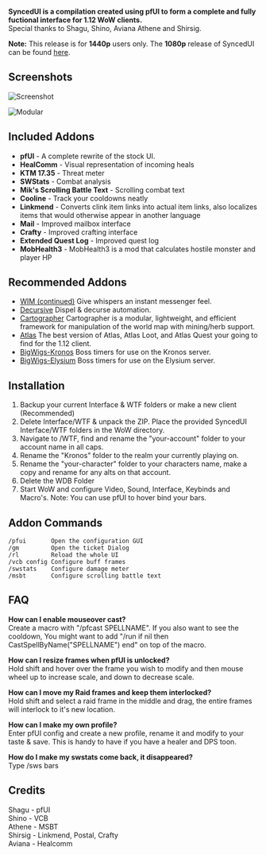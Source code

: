 **SyncedUI is a compilation created using pfUI to form a complete and fully fuctional interface for 1.12 WoW clients.**  
Special thanks to Shagu, Shino, Aviana Athene and Shirsig.

**Note:** This release is for **1440p** users only. The **1080p** release of SyncedUI can be found [here](https://github.com/vashin1/SyncedUI).


## Screenshots

![Screenshot](https://i.imgur.com/IOOtJqZ.jpg)

![Modular](https://i.imgur.com/VviqvTc.jpg)

## Included Addons
*  **pfUI** - A complete rewrite of the stock UI.  
*  **HealComm** - Visual representation of incoming heals  
*  **KTM 17.35** - Threat meter     
*  **SWStats** - Combat analysis  
*  **Mik's Scrolling Battle Text** - Scrolling combat text  
*  **Cooline** - Track your cooldowns neatly 
*  **Linkmend** - Converts clink item links into actual item links, also localizes items that would otherwise appear in another language  
*  **Mail** - Improved mailbox interface  
*  **Crafty** - Improved crafting interface  
*  **Extended Quest Log** - Improved quest log    
*  **MobHealth3** - MobHealth3 is a mod that calculates hostile monster and player HP    

## Recommended Addons
* [WIM (continued)](https://github.com/shirsig/WIM) Give whispers an instant messenger feel.  
* [Decursive](https://github.com/Zerf/Decursive) Dispel & decurse automation.  
* [Cartographer](https://github.com/Road-block/Cartographer) Cartographer is a modular, lightweight, and efficient framework for manipulation of the world map with mining/herb support.  
* [Atlas](https://github.com/Cabro/Atlas/) The best version of Atlas, Atlas Loot, and Atlas Quest your going to find for the 1.12 client.  
* [BigWigs-Kronos](https://github.com/Vnm-Kronos/BigWigs) Boss timers for use on the Kronos server.  
* [BigWigs-Elysium](https://github.com/Hosq/BigWigs) Boss timers for use on the Elysium server.  

## Installation
1. Backup your current Interface & WTF folders or make a new client (Recommended)   
2. Delete Interface/WTF & unpack the ZIP. Place the provided SyncedUI Interface/WTF folders in the WoW directory.
3. Navigate to /WTF, find and rename the "your-account" folder to your account name in all caps.  
4. Rename the "Kronos" folder to the realm your currently playing on.  
5. Rename the "your-character" folder to your characters name, make a copy and rename for any alts on that account.  
6. Delete the WDB Folder  
7. Start WoW and configure Video, Sound, Interface, Keybinds and Macro's.  Note: You can use pfUI to hover bind your bars.  

## Addon Commands

    /pfui       Open the configuration GUI  
    /gm         Open the ticket Dialog  
    /rl         Reload the whole UI  
    /vcb config Configure buff frames  
	/swstats    Configure damage meter  
	/msbt       Configure scrolling battle text  

## FAQ

**How can I enable mouseover cast?**  
Create a macro with "/pfcast SPELLNAME". If you also want to see the cooldown, You might want to add "/run if nil then CastSpellByName("SPELLNAME") end" on top of the macro.

**How can I resize frames when pfUI is unlocked?**  
Hold shift and hover over the frame you wish to modify and then mouse wheel up to increase scale, and down to decrease scale.

**How can I move my Raid frames and keep them interlocked?**  
Hold shift and select a raid frame in the middle and drag, the entire frames will interlock to it's new location.

**How can I make my own profile?**  
Enter pfUI config and create a new profile, rename it and modify to your taste & save. This is handy to have if you have a healer and DPS toon.  

**How do I make my swstats come back, it disappeared?**  
Type /sws bars  
	
## Credits

Shagu - pfUI  
Shino - VCB    
Athene - MSBT  
Shirsig - Linkmend, Postal, Crafty  
Aviana - Healcomm  







